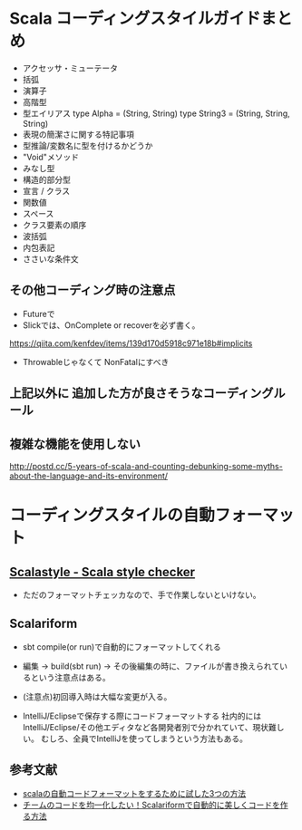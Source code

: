 # Scala コーディングスタイルガイドまとめ
* アクセッサ・ミューテータ
* 括弧
* 演算子
* 高階型
* 型エイリアス
  type Alpha = (String, String)
  type String3 = (String, String, String)
* 表現の簡潔さに関する特記事項
* 型推論/変数名に型を付けるかどうか
* "Void"メソッド
* みなし型
* 構造的部分型
* 宣言 / クラス
* 関数値
* スペース
* クラス要素の順序
* 波括弧
* 内包表記
* ささいな条件文

## その他コーディング時の注意点
* Futureで
* Slickでは、OnComplete or recoverを必ず書く。

https://qiita.com/kenfdev/items/139d170d5918c971e18b#implicits
* Throwableじゃなくて NonFatalにすべき

## 上記以外に 追加した方が良さそうなコーディングルール

## 複雑な機能を使用しない
http://postd.cc/5-years-of-scala-and-counting-debunking-some-myths-about-the-language-and-its-environment/

# コーディングスタイルの自動フォーマット
## [Scalastyle - Scala style checker](http://www.scalastyle.org/)
* ただのフォーマットチェッカなので、手で作業しないといけない。

## Scalariform
* sbt compile(or run)で自動的にフォーマットしてくれる
* 編集 -> build(sbt run) -> その後編集の時に、ファイルが書き換えられているという注意点はある。
* (注意点)初回導入時は大幅な変更が入る。

* IntelliJ/Eclipseで保存する際にコードフォーマットする
  社内的にはIntelliJ/Eclipse/その他エディタなど各開発者別で分かれていて、現状難しい。
  むしろ、全員でIntelliJを使ってしまうという方法もある。

## 参考文献
* [scalaの自動コードフォーマットをするために試した3つの方法](https://qiita.com/kimutyam/items/1c0b9afdbe6686087251)
* [チームのコードを均一化したい！Scalariformで自動的に美しくコードを作る方法](https://codeiq.jp/magazine/2014/03/6695/)

